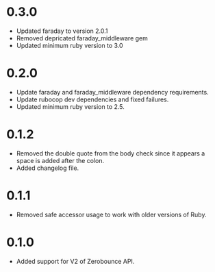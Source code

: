 # 0.3.0

-   Updated faraday to version 2.0.1
-   Removed depricated faraday_middleware gem
-   Updated minimum ruby version to 3.0

# 0.2.0

-   Update faraday and faraday_middleware dependency requirements.
-   Update rubocop dev dependencies and fixed failures.
-   Updated minimum ruby version to 2.5.

# 0.1.2

-   Removed the double quote from the body check since it appears a space is added after the colon.
-   Added changelog file.

# 0.1.1

-   Removed safe accessor usage to work with older versions of Ruby.

# 0.1.0

-   Added support for V2 of Zerobounce API.
